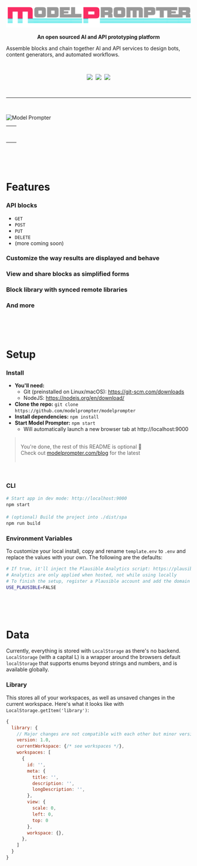 <div align="center">
  <a href="https://modelprompter.com">
    <img src="./src/assets/branding-on-white.png" alt="Model Prompter" />
  </a>

  <p>
    <b>An open sourced AI and API prototyping platform</b>
  </p>
</div>

<p>
  Assemble blocks and chain together AI and API services to design bots, content generators, and automated workflows.
<p>

<br>

<div align="center">
  <p>
    <a class="q-mr-md" href="https://github.com/modelprompter/modelprompter" target="_blank"><img src="https://img.shields.io/github/stars/ModelPrompter/modelprompter?label=Star%20on%20GtiHub&amp;style=social"></a>&nbsp;&nbsp;<a class="q-mr-md" href="https://twitter.com/modelprompter" target="_blank"><img src="https://img.shields.io/twitter/follow/modelprompter?label=Follow%20%40ModelPrompter&amp;style=social"></a>&nbsp;&nbsp;<a class="q-mr-md" href="https://discord.gg/GFJ2ftEQWF" target="_blank"><img src="https://img.shields.io/discord/1032046629768937484?label=%F0%9F%92%AC%20Chat%20on%20Discord&amp;style=social"></a>
  </p>
  <br>
  <hr>
  <br>
  <!-- <p>
    <sub>
      Built with ❤︎ by
      <a href="https://github.com/modelprompter/modelprompter/graphs/contributors">
        contributors
      </a>
    </sub>
  </p>
  <br /> -->
</div>



![Model Prompter](https://user-images.githubusercontent.com/110780894/193438704-61face5c-08a9-4a3e-8951-993b62293856.jpeg)

<table>
  <tr>
    <td><img src="" /></td>
    <td><img src="" /></td>
  </tr>
  <tr>
    <td><img src="" /></td>
    <td><img src="" /></td>
  </tr>
</table>

<br>
<br>
<br>

# Features

### API blocks
- `GET`
- `POST`
- `PUT`
- `DELETE`
- (more coming soon)


### Customize the way results are displayed and behave

### View and share blocks as simplified forms

### Block library with synced remote libraries

### And more

<br>
<br>
<br>

# Setup

### Install
- **You'll need:**
  - Git (preinstalled on Linux/macOS): https://git-scm.com/downloads
  - NodeJS: https://nodejs.org/en/download/
- **Clone the repo:** `git clone https://github.com/modelprompter/modelprompter`
- **Install dependencies:** `npm install`
- **Start Model Prompter:**  `npm start`
  - Will automatically launch a new browser tab at http://localhost:9000

> <br>
> You're done, the rest of this README is optional 🚀
> <br>
> Check out <a href="https://modelprompter.com/blog">modelprompter.com/blog</a> for the latest
> <br>
> <br>

<br>

### CLI

```bash
# Start app in dev mode: http://localhost:9000
npm start

# (optional) Build the project into ./dist/spa
npm run build
```

### Environment Variables
To customize your local install, copy and rename `template.env` to `.env` and replace the values with your own. The following are the defaults:

```bash
# If true, it'll inject the Plausible Analytics script: https://plausible.io/
# Analytics are only applied when hosted, not while using locally
# To finish the setup, register a Plausible account and add the domain
USE_PLAUSIBLE=FALSE
```



<br>
<br>
<br>


# Data

Currently, everything is stored with `LocalStorage` as there's no backend. `LocalStorage` (with a capital L) is a wrapper around the browsers default `localStorage` that supports enums beyond strings and numbers, and is available globally.

### Library

This stores all of your workspaces, as well as unsaved changes in the current workspace. Here's what it looks like with `LocalStorage.getItem('library')`:

```js
{
  library: {
    // Major changes are not compatible with each other but minor versions are
    version: 1.0,
    currentWorkspace: {/* see workspaces */},
    workspaces: [
      {
        id: '',
        meta: {
          title: '',
          description: '',
          longDescription: '',
        },
        view: {
          scale: 0,
          left: 0,
          top: 0
        },
        workspace: {},
      },
    ]
  }
}
```
